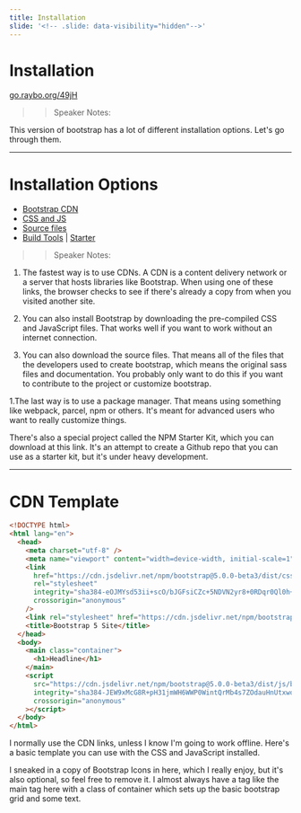 ```yaml
---
title: Installation
slide: '<!-- .slide: data-visibility="hidden"-->'
---
```


<!-- .slide: data-state="layout-title" class="bg-dark"-->

# Installation

<div class="slide-link"><a href="https://go.raybo.org/49jH"><i class="fab fa-slideshare"></i> go.raybo.org/49jH</a></div>

> > Speaker Notes:

This version of bootstrap has a lot of different installation options. Let's go through them.

---

# Installation Options

- [Bootstrap CDN](https://getbootstrap.com/docs/5.0/getting-started/introduction/#quick-start)
- [CSS and JS](https://github.com/twbs/bootstrap/releases/download/v5.0.0-beta3/bootstrap-5.0.0-beta3-dist.zip)
- [Source files](https://github.com/twbs/bootstrap/archive/v5.0.0-beta3.zip)
- [Build Tools](https://getbootstrap.com/docs/5.0/getting-started/build-tools/) | [Starter](https://github.com/twbs/bootstrap-npm-starter)

> > Speaker Notes:

1. The fastest way is to use CDNs. A CDN is a content delivery network or a server that hosts libraries like Bootstrap. When using one of these links, the browser checks to see if there's already a copy from when you visited another site.

1. You can also install Bootstrap by downloading the pre-compiled CSS and JavaScript files. That works well if you want to work without an internet connection.

1. You can also download the source files. That means all of the files that the developers used to create bootstrap, which means the original sass files and documentation. You probably only want to do this if you want to contribute to the project or customize bootstrap.

1.The last way is to use a package manager. That means using something like webpack, parcel, npm or others. It's meant for advanced users who want to really customize things.

There's also a special project called the NPM Starter Kit, which you can download at this link. It's an attempt to create a Github repo that you can use as a starter kit, but it's under heavy development.

---

<!-- .slide: data-state="layout-longcode" -->

# CDN Template

```html
<!DOCTYPE html>
<html lang="en">
  <head>
    <meta charset="utf-8" />
    <meta name="viewport" content="width=device-width, initial-scale=1" />
    <link
      href="https://cdn.jsdelivr.net/npm/bootstrap@5.0.0-beta3/dist/css/bootstrap.min.css"
      rel="stylesheet"
      integrity="sha384-eOJMYsd53ii+scO/bJGFsiCZc+5NDVN2yr8+0RDqr0Ql0h+rP48ckxlpbzKgwra6"
      crossorigin="anonymous"
    />
    <link rel="stylesheet" href="https://cdn.jsdelivr.net/npm/bootstrap-icons@1.4.1/font/bootstrap-icons.css" />
    <title>Bootstrap 5 Site</title>
  </head>
  <body>
    <main class="container">
      <h1>Headline</h1>
    </main>
    <script
      src="https://cdn.jsdelivr.net/npm/bootstrap@5.0.0-beta3/dist/js/bootstrap.bundle.min.js"
      integrity="sha384-JEW9xMcG8R+pH31jmWH6WWP0WintQrMb4s7ZOdauHnUtxwoG2vI5DkLtS3qm9Ekf"
      crossorigin="anonymous"
    ></script>
  </body>
</html>
```

> >

I normally use the CDN links, unless I know I'm going to work offline. Here's a basic template you can use with the CSS and JavaScript installed.

I sneaked in a copy of Bootstrap Icons in here, which I really enjoy, but it's also optional, so feel free to remove it. I almost always have a tag like the main tag here with a class of container which sets up the basic bootstrap grid and some text.
